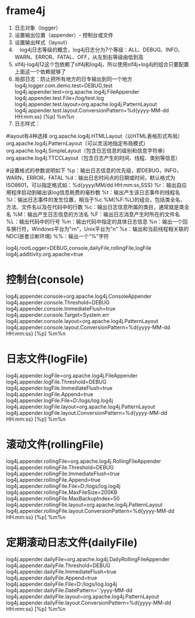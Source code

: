 # frame4j
1. 日志对象（logger）
2. 设置输出位置（appender）- 控制台或文件
3. 设置输出样式（layout）
4. 　log4j日志等级的概念，log4j日志分为7个等级：ALL、DEBUG、INFO、WARN、ERROR、FATAL、OFF，从左到右等级由低到高
5. slf4j-log4j12这个包依赖了slf4j和log4j，所以使用slf4j+log4j的组合只要配置上面这一个依赖就够了
6. 局部日志：防止把所有地方的日专输出到同一个地方
	log4j.logger.com.demo.test=DEBUG,test
	log4j.appender.test=org.apache.log4j.FileAppender
	log4j.appender.test.File=/log/test.log
	log4j.appender.test.layout=org.apache.log4j.PatternLayout
	log4j.appender.test.layout.ConversionPattern=%d{yyyy-MM-dd HH:mm:ss} [%p] %m%n
7. 日志样式：

#layout有4种选择
org.apache.log4j.HTMLLayout（以HTML表格形式布局）
org.apache.log4j.PatternLayout（可以灵活地指定布局模式）
org.apache.log4j.SimpleLayout（包含日志信息的级别和信息字符串）
org.apache.log4j.TTCCLayout（包含日志产生的时间、线程、类别等信息）

#设置格式的参数说明如下
%p：输出日志信息的优先级，即DEBUG，INFO，WARN，ERROR，FATAL
%d：输出日志时间点的日期或时间，默认格式为ISO8601，可以指定格式如：%d{yyyy/MM/dd HH:mm:ss,SSS}
%r：输出自应用程序启动到输出该log信息耗费的毫秒数
%t：输出产生该日志事件的线程名
%l：输出日志事件的发生位置，相当于%c.%M(%F:%L)的组合，包括类全名、方法、文件名以及在代码中的行数
%c：输出日志信息所属的类目，通常就是类全名
%M：输出产生日志信息的方法名
%F：输出日志消息产生时所在的文件名
%L：输出代码中的行号
%m：输出代码中指定的具体日志信息
%n：输出一个回车换行符，Windows平台为"rn"，Unix平台为"n"
%x：输出和当前线程相关联的NDC(嵌套诊断环境)
%%：输出一个"%"字符

log4j.rootLogger=DEBUG,console,dailyFile,rollingFile,logFile
log4j.additivity.org.apache=true

# 控制台(console)
log4j.appender.console=org.apache.log4j.ConsoleAppender
log4j.appender.console.Threshold=DEBUG
log4j.appender.console.ImmediateFlush=true
log4j.appender.console.Target=System.err
log4j.appender.console.layout=org.apache.log4j.PatternLayout
log4j.appender.console.layout.ConversionPattern=%d{yyyy-MM-dd HH:mm:ss} [%p] %m%n

# 日志文件(logFile)
log4j.appender.logFile=org.apache.log4j.FileAppender
log4j.appender.logFile.Threshold=DEBUG
log4j.appender.logFile.ImmediateFlush=true
log4j.appender.logFile.Append=true
log4j.appender.logFile.File=D:/logs/log.log4j
log4j.appender.logFile.layout=org.apache.log4j.PatternLayout
log4j.appender.logFile.layout.ConversionPattern=%d{yyyy-MM-dd HH:mm:ss} [%p] %m%n

# 滚动文件(rollingFile)
log4j.appender.rollingFile=org.apache.log4j.RollingFileAppender
log4j.appender.rollingFile.Threshold=DEBUG
log4j.appender.rollingFile.ImmediateFlush=true
log4j.appender.rollingFile.Append=true
log4j.appender.rollingFile.File=D:/logs/log.log4j
log4j.appender.rollingFile.MaxFileSize=200KB
log4j.appender.rollingFile.MaxBackupIndex=50
log4j.appender.rollingFile.layout=org.apache.log4j.PatternLayout
log4j.appender.rollingFile.layout.ConversionPattern=%d{yyyy-MM-dd HH:mm:ss} [%p] %m%n

# 定期滚动日志文件(dailyFile)
log4j.appender.dailyFile=org.apache.log4j.DailyRollingFileAppender
log4j.appender.dailyFile.Threshold=DEBUG
log4j.appender.dailyFile.ImmediateFlush=true
log4j.appender.dailyFile.Append=true
log4j.appender.dailyFile.File=D:/logs/log.log4j
log4j.appender.dailyFile.DatePattern='.'yyyy-MM-dd
log4j.appender.dailyFile.layout=org.apache.log4j.PatternLayout
log4j.appender.dailyFile.layout.ConversionPattern=%d{yyyy-MM-dd HH:mm:ss} [%p] %m%n